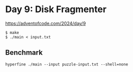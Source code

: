 # Day 9: Disk Fragmenter

<https://adventofcode.com/2024/day/9>

```shell
$ make
$ ./main < input.txt
```

## Benchmark

```shell
hyperfine ./main --input puzzle-input.txt --shell=none
```
